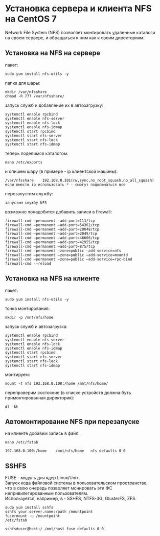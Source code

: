 # Установка сервера и клиента NFS на CentOS 7
Network File System (NFS) позволяет монтировать удаленные каталоги на своем сервере, и обращаться к ним как к своим директориям.
## Установка на NFS на сервере
пакет:
```
sudo yum install nfs-utils -y
```
папка для шары:
```
mkdir /var/nfsshare
chmod -R 777 /var/nfsshare/
```
запуск служб и добавление их в автозагрузку:
```
systemctl enable rpcbind
systemctl enable nfs-server
systemctl enable nfs-lock
systemctl enable nfs-idmap
systemctl start rpcbind
systemctl start nfs-server
systemctl start nfs-lock
systemctl start nfs-idmap
```
теперь поделимся каталогом:
```
nano /etc/exports
```
и опишем шару (в примере - ip клиентской машины):
```
/var/nfsshare    192.168.0.101(rw,sync,no_root_squash,no_all_squash)
если вместо ip использовать * - смогут подключаться все
```
перезапустим службу:
```
запустим службу NFS
```
возможно понадобится добавить записи в firewall:
```
firewall-cmd —permanent —add-port=111/tcp
firewall-cmd —permanent —add-port=54302/tcp
firewall-cmd —permanent —add-port=20048/tcp
firewall-cmd —permanent —add-port=2049/tcp
firewall-cmd —permanent —add-port=46666/tcp
firewall-cmd —permanent —add-port=42955/tcp
firewall-cmd —permanent —add-port=875/tcp
firewall-cmd —permanent —zone=public —add-service=nfs
firewall-cmd —permanent —zone=public —add-service=mountd
firewall-cmd —permanent —zone=public —add-service=rpc-bind
firewall-cmd --reload
```
## Установка на NFS на клиенте
пакет:
```
sudo yum install nfs-utils -y
```
точка монтирования:
```
mkdir -p /mnt/nfs/home
```
запуск служб и автозагрузка:
```
systemctl enable rpcbind
systemctl enable nfs-server
systemctl enable nfs-lock
systemctl enable nfs-idmap
systemctl start rpcbind
systemctl start nfs-server
systemctl start nfs-lock
systemctl start nfs-idmap
```
монтируем:
```
mount -t nfs 192.168.0.100:/home /mnt/nfs/home/
```
перепроверим состояние (в списке устройств должна буть примонтированная директория):
```
df -kh
```
## Автомонтирование NFS при перезапуске
на клиенте добавим запись в файл:
```
nano /etc/fstab

192.168.0.100:/home    /mnt/nfs/home   nfs defaults 0 0
```
## SSHFS
FUSE - модуль для ядер Linux/Unix.  
Запуск кода файловой системы в пользовательском пространстве,   
что в свою очередь позволяет монировать эти ФС непривилегированным пользователям.  
Используется, например, в - SSHFS, NTFS-3G, GlusterFS, ZFS.  
```
sudo yum install sshfs
sshfs your.server.name:/path /mountpoint
fusermount -u /mountpoint
/etc/fstab

sshfs#user@host:/ /mnt/host fuse defaults 0 0
```
